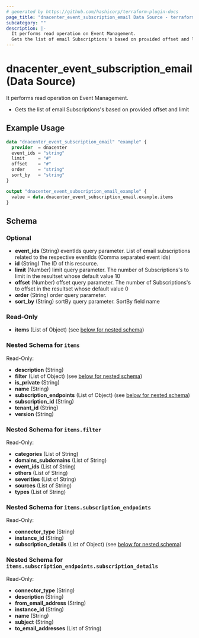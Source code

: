 ```yaml
---
# generated by https://github.com/hashicorp/terraform-plugin-docs
page_title: "dnacenter_event_subscription_email Data Source - terraform-provider-dnacenter"
subcategory: ""
description: |-
  It performs read operation on Event Management.
  Gets the list of email Subscriptions's based on provided offset and limit
---
```


# dnacenter_event_subscription_email (Data Source)

It performs read operation on Event Management.

- Gets the list of email Subscriptions's based on provided offset and limit

## Example Usage

```terraform
data "dnacenter_event_subscription_email" "example" {
  provider  = dnacenter
  event_ids = "string"
  limit     = "#"
  offset    = "#"
  order     = "string"
  sort_by   = "string"
}

output "dnacenter_event_subscription_email_example" {
  value = data.dnacenter_event_subscription_email.example.items
}
```

<!-- schema generated by tfplugindocs -->
## Schema

### Optional

- **event_ids** (String) eventIds query parameter. List of email subscriptions related to the respective eventIds (Comma separated event ids)
- **id** (String) The ID of this resource.
- **limit** (Number) limit query parameter. The number of Subscriptions's to limit in the resultset whose default value 10
- **offset** (Number) offset query parameter. The number of Subscriptions's to offset in the resultset whose default value 0
- **order** (String) order query parameter.
- **sort_by** (String) sortBy query parameter. SortBy field name

### Read-Only

- **items** (List of Object) (see [below for nested schema](#nestedatt--items))

<a id="nestedatt--items"></a>
### Nested Schema for `items`

Read-Only:

- **description** (String)
- **filter** (List of Object) (see [below for nested schema](#nestedobjatt--items--filter))
- **is_private** (String)
- **name** (String)
- **subscription_endpoints** (List of Object) (see [below for nested schema](#nestedobjatt--items--subscription_endpoints))
- **subscription_id** (String)
- **tenant_id** (String)
- **version** (String)

<a id="nestedobjatt--items--filter"></a>
### Nested Schema for `items.filter`

Read-Only:

- **categories** (List of String)
- **domains_subdomains** (List of String)
- **event_ids** (List of String)
- **others** (List of String)
- **severities** (List of String)
- **sources** (List of String)
- **types** (List of String)


<a id="nestedobjatt--items--subscription_endpoints"></a>
### Nested Schema for `items.subscription_endpoints`

Read-Only:

- **connector_type** (String)
- **instance_id** (String)
- **subscription_details** (List of Object) (see [below for nested schema](#nestedobjatt--items--subscription_endpoints--subscription_details))

<a id="nestedobjatt--items--subscription_endpoints--subscription_details"></a>
### Nested Schema for `items.subscription_endpoints.subscription_details`

Read-Only:

- **connector_type** (String)
- **description** (String)
- **from_email_address** (String)
- **instance_id** (String)
- **name** (String)
- **subject** (String)
- **to_email_addresses** (List of String)


